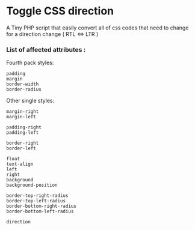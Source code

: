 # Toggle CSS direction
A Tiny PHP script that easily convert all of css codes that need to change for a direction change ( RTL <=> LTR )

### List of affected attributes : 

Fourth pack styles:
```
padding
margin
border-width
border-radius
```

Other single styles:
```
margin-right
margin-left

padding-right
padding-left

border-right
border-left

float
text-align
left
right
background
background-position

border-top-right-radius
border-top-left-radius
border-bottom-right-radius
border-bottom-left-radius

direction
```
